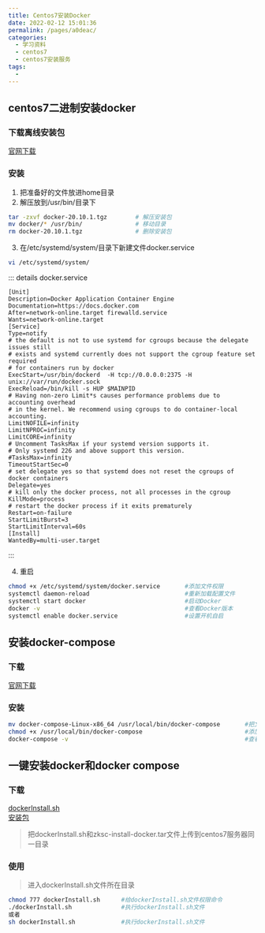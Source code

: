 ```yaml
---
title: Centos7安装Docker
date: 2022-02-12 15:01:36
permalink: /pages/a0deac/
categories:
  - 学习资料
  - centos7
  - centos7安装服务
tags:
  - 
---
```


## centos7二进制安装docker

### 下载离线安装包
[官网下载](https://download.docker.com/linux/static/stable/x86_64/)

### 安装
1. 把准备好的文件放进home目录
2. 解压放到/usr/bin/目录下
```sh
tar -zxvf docker-20.10.1.tgz        # 解压安装包
mv docker/* /usr/bin/               # 移动目录
rm docker-20.10.1.tgz               # 删除安装包
```
3. 在/etc/systemd/system/目录下新建文件docker.service
```sh
vi /etc/systemd/system/
```
::: details docker.service
```
[Unit]
Description=Docker Application Container Engine
Documentation=https://docs.docker.com
After=network-online.target firewalld.service
Wants=network-online.target
[Service]
Type=notify
# the default is not to use systemd for cgroups because the delegate issues still
# exists and systemd currently does not support the cgroup feature set required
# for containers run by docker
ExecStart=/usr/bin/dockerd  -H tcp://0.0.0.0:2375 -H unix://var/run/docker.sock
ExecReload=/bin/kill -s HUP $MAINPID
# Having non-zero Limit*s causes performance problems due to accounting overhead
# in the kernel. We recommend using cgroups to do container-local accounting.
LimitNOFILE=infinity
LimitNPROC=infinity
LimitCORE=infinity
# Uncomment TasksMax if your systemd version supports it.
# Only systemd 226 and above support this version.
#TasksMax=infinity
TimeoutStartSec=0
# set delegate yes so that systemd does not reset the cgroups of docker containers
Delegate=yes
# kill only the docker process, not all processes in the cgroup
KillMode=process
# restart the docker process if it exits prematurely
Restart=on-failure
StartLimitBurst=3
StartLimitInterval=60s
[Install]
WantedBy=multi-user.target 
```
:::

4. 重启
```sh
chmod +x /etc/systemd/system/docker.service       #添加文件权限 
systemctl daemon-reload                           #重新加载配置文件 
systemctl start docker                            #启动Docker 
docker -v                                         #查看Docker版本
systemctl enable docker.service                   #设置开机自启 
```

## 安装docker-compose

### 下载
[官网下载](https://github.com/docker/compose/releases)

### 安装
```sh
mv docker-compose-Linux-x86_64 /usr/local/bin/docker-compose       #把文件移动到/usr/local/bin/docker-compose
chmod +x /usr/local/bin/docker-compose							   #添加文件权限 
docker-compose -v                                                  #查看版本
```

## 一键安装docker和docker compose

### 下载
[dockerInstall.sh](/file/dockerInstall.sh)  
[安装包](/file/zksc-install-docker.tar)
> 把dockerInstall.sh和zksc-install-docker.tar文件上传到centos7服务器同一目录

### 使用
> 进入dockerInstall.sh文件所在目录

```sh
chmod 777 dockerInstall.sh      #给dockerInstall.sh文件权限命令
./dockerInstall.sh              #执行dockerInstall.sh文件
或者
sh dockerInstall.sh             #执行dockerInstall.sh文件
```



		

